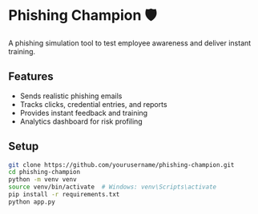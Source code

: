 # Phishing Champion 🛡️

A phishing simulation tool to test employee awareness and deliver instant training.

## Features
- Sends realistic phishing emails
- Tracks clicks, credential entries, and reports
- Provides instant feedback and training
- Analytics dashboard for risk profiling

## Setup

```bash
git clone https://github.com/yourusername/phishing-champion.git
cd phishing-champion
python -m venv venv
source venv/bin/activate  # Windows: venv\Scripts\activate
pip install -r requirements.txt
python app.py
